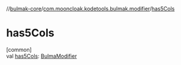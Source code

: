//[bulmak-core](../../index.md)/[com.mooncloak.kodetools.bulmak.modifier](index.md)/[has5Cols](has5-cols.md)

# has5Cols

[common]\
val [has5Cols](has5-cols.md): [BulmaModifier](-bulma-modifier/index.md)
